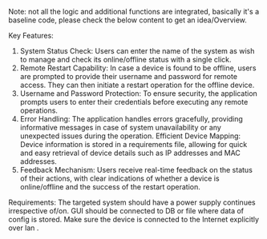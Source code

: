 Note: not all the logic and additional functions are integrated, basically it's a baseline code, please check the below content to get an idea/Overview.

Key Features:

1. System Status Check: Users can enter the name of the system as wish to manage and check its online/offline status with a single click.
2. Remote Restart Capability: In case a device is found to be offline, users are prompted to provide their username and password for remote access. They can then initiate a restart operation for the offline device.
3. Username and Password Protection: To ensure security, the application prompts users to enter their credentials before executing any remote operations.
4. Error Handling: The application handles errors gracefully, providing informative messages in case of system unavailability or any unexpected issues during the operation.
Efficient Device Mapping: Device information is stored in a requirements file, allowing for quick and easy retrieval of device details such as IP addresses and MAC addresses.
5. Feedback Mechanism: Users receive real-time feedback on the status of their actions, with clear indications of whether a device is online/offline and the success of the restart operation.

Requirements:
   The targeted system should have a power supply continues irrespective of/on. 
   GUI should be connected to DB or file where data of config is stored.
   Make sure the device is connected to the Internet explicitly over lan .  
   
